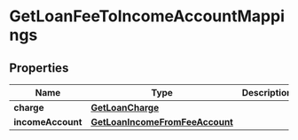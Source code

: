 # GetLoanFeeToIncomeAccountMappings

## Properties
Name | Type | Description | Notes
------------ | ------------- | ------------- | -------------
**charge** | [**GetLoanCharge**](GetLoanCharge.md) |  |  [optional]
**incomeAccount** | [**GetLoanIncomeFromFeeAccount**](GetLoanIncomeFromFeeAccount.md) |  |  [optional]

